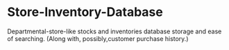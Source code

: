 # Store-Inventory-Database
Departmental-store-like stocks and inventories database storage and ease of searching. (Along with, possibly,customer purchase history.)
